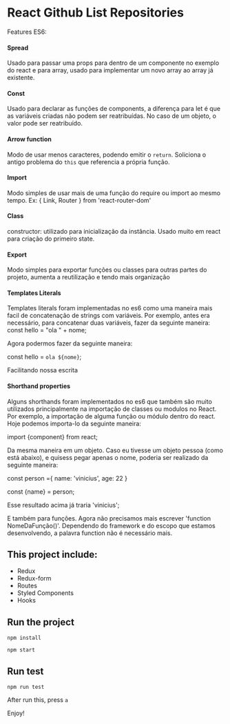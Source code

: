 # React Github List Repositories

Features ES6:
#### Spread
 Usado para passar uma props para dentro de um componente no exemplo do react e para array, usado para implementar um novo array ao array já existente.
#### Const
Usado para declarar as funções de components, a diferença para let é que as variáveis criadas não podem ser reatribuídas. No caso de um objeto, o valor pode ser reatribuído.
#### Arrow function
Modo de usar menos caracteres, podendo emitir o `return`. Soliciona o antigo problema do `this` que referencia a própria função.
#### Import
Modo simples de usar mais de uma função do require ou import ao mesmo tempo. Ex: { Link, Router } from 'react-router-dom'
#### Class
constructor: utilizado para inicialização da instância. Usado muito em react para criação do primeiro state.
#### Export
Modo simples para exportar funções ou classes para outras partes do projeto, aumenta a reutilização e tendo mais organização
#### Templates Literals

Templates literals foram implementadas no es6 como uma maneira mais facil de concatenação de strings com variáveis. Por exemplo, antes era necessário, para concatenar duas variáveis, fazer da seguinte maneira:
const hello = "ola " + nome;

Agora podermos fazer da seguinte maneira:

const hello = `ola ${nome}`;

Facilitando nossa escrita

#### Shorthand properties

Alguns shorthands foram implementados no es6 que também são muito utilizados principalmente na importação de classes ou modulos no React. Por exemplo, a importação de alguma função ou módulo dentro do react. Hoje podemos importa-lo da seguinte maneira:

import {component} from react;

Da mesma maneira em um objeto. Caso eu tivesse um objeto pessoa (como está abaixo), e quisess pegar apenas o nome, poderia ser realizado da seguinte maneira:

const person ={
	name: 'vinicius',
	age: 22
}

const {name} = person;

Esse resultado acima já traria 'vinicius';

E também para funções. Agora não precisamos mais escrever 'function NomeDaFunção()'. Dependendo do framework e do escopo que estamos desenvolvendo, a palavra function não é necessário mais.

## This project include:
- Redux
- Redux-form
- Routes
- Styled Components
- Hooks

## Run the project

```npm install```

```npm start```

## Run test

```npm run test```

After run this, press `a`

Enjoy!
